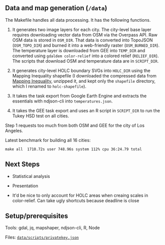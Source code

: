 ## Data and map generation (`/data`)

The Makefile handles all data processing. It has the following functions.

1. It generates two image layers for each city. The city-level base layer requires downloading vector data from OSM via the Overpass API. Raw OSM data is stored in `OSM_DIR`. That data is converted into TopoJSON (`OSM_TOPO_DIR`) and burned it into a web-friendly raster (`OSM_BURNED_DIR`). The temperature layer is downloaded from GEE into `TEMP_DIR` and converted using `gdaldem color-relief` into a colored relief (`RELIEF_DIR`). The scripts that download OSM and temperature data are in `SCRIPT_DIR`.

2. It generates city-level HOLC boundary SVGs into `HOLC_DIR` using the Mapping Inequality shapefile (I downloaded the compressed data from [Mapping Inequality](https://dsl.richmond.edu/panorama/redlining/#loc=11/40.809/-74.187&city=manhattan-ny&area=D3&text=intro), unzipped it, and kept only the `shapefile` directory, which I renamed to `holc-shapefile`).

3. It takes the task export from Google Earth Engine and extracts the essentials with ndjson-cli into `temperatures.json`.

4. It takes the GEE task export and uses an R script in `SCRIPT_DIR` to run the Tukey HSD test on all cities.

Step 1 requests too much from both OSM and GEE for the city of Los Angeles.

Latest benchmark for building all 16 cities:
```
make all  1710.72s user 748.96s system 112% cpu 36:24.79 total
```

## Next Steps

* Statistical analysis

* Presentation

* It'd be nice to only account for HOLC areas when creaing scales in color-relief. Can take ugly shortcuts because deadline is close

## Setup/prerequisites

Tools: gdal, jq, mapshaper, ndjson-cli, R, Node

Files: [`data/scripts/privatekey.json`](https://developers.google.com/earth-engine/guides/service_account)